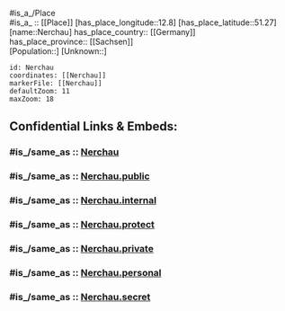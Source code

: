 ﻿---
confidential: public
isDeleted: false
location:
- 51.27
- 12.8
mapmarker: city
mapzoom:
- 7
- 12
SpocWebEntityId: 32778
tags:
- geo/City
type: City
---

#is_a_/Place  
#is_a_ :: [[Place]] 
[has_place_longitude::12.8] 
[has_place_latitude::51.27] 
[name::Nerchau] 
has_place_country:: [[Germany]]  
has_place_province:: [[Sachsen]]  
[Population::] 
[Unknown::] 


```leaflet
id: Nerchau
coordinates: [[Nerchau]] 
markerFile: [[Nerchau]] 
defaultZoom: 11 
maxZoom: 18
```


## Confidential Links & Embeds: 

### #is_/same_as :: [Nerchau](/_Standards/Earth/Continent/Europe/Europe~Central/Germany/Germany~East/Sachsen/counties~Sachsen/Leipzig/cities~Leipzig/Grimma/City/Nerchau.md) 

### #is_/same_as :: [Nerchau.public](/_public/Earth/Continent/Europe/Europe~Central/Germany/Germany~East/Sachsen/counties~Sachsen/Leipzig/cities~Leipzig/Grimma/City/Nerchau.public.md) 

### #is_/same_as :: [Nerchau.internal](/_internal/Earth/Continent/Europe/Europe~Central/Germany/Germany~East/Sachsen/counties~Sachsen/Leipzig/cities~Leipzig/Grimma/City/Nerchau.internal.md) 

### #is_/same_as :: [Nerchau.protect](/_protect/Earth/Continent/Europe/Europe~Central/Germany/Germany~East/Sachsen/counties~Sachsen/Leipzig/cities~Leipzig/Grimma/City/Nerchau.protect.md) 

### #is_/same_as :: [Nerchau.private](/_private/Earth/Continent/Europe/Europe~Central/Germany/Germany~East/Sachsen/counties~Sachsen/Leipzig/cities~Leipzig/Grimma/City/Nerchau.private.md) 

### #is_/same_as :: [Nerchau.personal](/_personal/Earth/Continent/Europe/Europe~Central/Germany/Germany~East/Sachsen/counties~Sachsen/Leipzig/cities~Leipzig/Grimma/City/Nerchau.personal.md) 

### #is_/same_as :: [Nerchau.secret](/_secret/Earth/Continent/Europe/Europe~Central/Germany/Germany~East/Sachsen/counties~Sachsen/Leipzig/cities~Leipzig/Grimma/City/Nerchau.secret.md)

